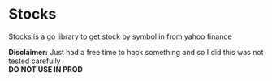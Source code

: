 # Stocks

Stocks is a go library to get stock by symbol in from yahoo finance  

**Disclaimer:**
Just had a free time to hack something and so I did this was not tested carefully  
**DO NOT USE IN PROD**

